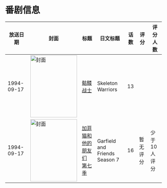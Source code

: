 # 番剧信息

|放送日期|封面|标题|日文标题|话数|评分|评分人数|
|---|---|---|---|---|---|---|
|1994-09-17|<img src="//lain.bgm.tv/pic/cover/c/76/aa/395548_7g6FM.jpg" alt="封面" style="width:150px;height:200px;object-fit:cover;">|[骷髅战士](https://bangumi.tv/subject/395548)|Skeleton Warriors|13|||
|1994-09-17|<img src="//lain.bgm.tv/pic/cover/c/c9/7d/459596_0BL18.jpg" alt="封面" style="width:150px;height:200px;object-fit:cover;">|[加菲猫和他的朋友们 第七季](https://bangumi.tv/subject/459596)|Garfield and Friends Season 7|16|暂无评分|少于10人评分|
